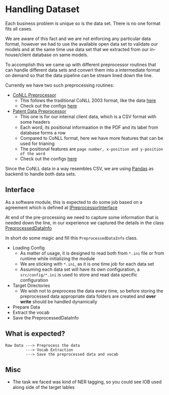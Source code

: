 # Handling Dataset

Each business problem is unique so is the data set.
There is no one format fits all cases.

We are aware of this fact and we are not enforcing any particular data format,
however we had to use the available open data set to validate our models and
at the same time use data set that we extracted from our in-house/client
database on same models.

To accomplish this we came up with different preprocessor routines that
can handle different data sets and convert them into a intermediate format
on demand so that the data pipeline can be stream lined down the line.

Currently we have two such preprocessing routines:
- [CoNLL Preprocessor](../src/preprocessor/conll_data_preprocessor.py)
    - This follows the traditional CoNLL 2003 format,
    like the data [here](../conll_experiments/data/val.txt)
    - Check out the configs [here](../src/config/conll_data_preprocessor.ini)
- [Patent Data Preprocessor](../src/preprocessor/patent_data_preprocessor.py)
    - This one is for our internal client data, which is a CSV format with some headers
    - Each word, its positional informaation in the PDF and its label from database forms a row
    - Compared to CoNLL format, here we have more features that can be used for trianing
    - The positional features are `page number, x-position and y-position of the word`
    - Check out the configs [here](../src/config/patent_data_preprocessor.ini)

Since the CoNLL data in a way resembles CSV, we are using [Pandas](https://pandas.pydata.org/) as
backend to handle both data sets.

## Interface
 As a software module, this is expected to do some job based on a agreement
 which is defined at [IPreprocessorInterface](../src/interfaces/preprocessor_interface.py)

At end of the pre-processing we need to capture some information that is
needed down the line, in our experience we captured the details in the class
[PreprocessedDataInfo](../src/config/preprocessed_data_info.py)

In short do some magic and fill this `PreprocessedDataInfo` class.

- Loading Config
    - As matter of usage, it is designed to read both from `*.ini` file
    or from runtime while initializing the module
    - We are sticking with `*.ini`, as it is one time job for each data set
    - Assuming each data set will have its own configuration, a `src/config/*.ini`
    is used to store and read data specific configuration
- Target Directories
    - We wish not to preprocess the data every time, so before storing the preprocessed
    data appropriate data folders are created and **over write** should be handled dynamically
- Prepare Data
- Extract the vocab
- Save the PreprocessedDataInfo

## What is expected?

```
Raw Data ---> Preprocess the data
         ---> Vocab Extraction
         ---> Save the preprocessed data and vocab
 ```


## Misc
 - The task we faced was kind of NER tagging, so you could see IOB used along side
 of the target lables